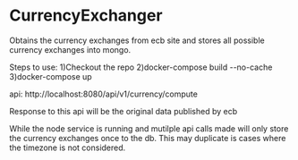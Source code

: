 # CurrencyExchanger
Obtains the currency exchanges from ecb site and stores all possible currency exchanges into mongo.

Steps to use:
1)Checkout the repo
2)docker-compose build --no-cache
3)docker-compose up


api: http://localhost:8080/api/v1/currency/compute

Response to this api will be the original data published by ecb

While the node service is running and mutilple api calls made will only store the currency exchanges once to the db.
This may duplicate is cases where the timezone is not considered.
